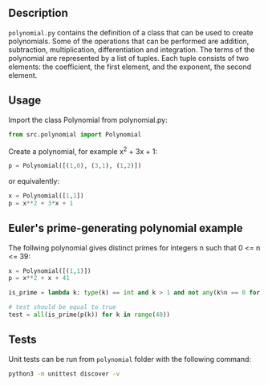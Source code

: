 ## Description

`polynomial.py` contains the definition of a class that can be used to create
polynomials. Some of the operations that can be performed are addition, subtraction,
multiplication, differentiation and integration.
The terms of the polynomial are represented by a list of tuples. Each tuple consists of
two elements: the coefficient, the first element, and the exponent, the second element.

## Usage

Import the class Polynomial from polynomial.py:

```Python
from src.polynomial import Polynomial
```

Create a polynomial, for example x<sup>2</sup> + 3x + 1:

```Python
p = Polynomial([(1,0), (3,1), (1,2)])
```

or equivalently:

```Python
x = Polynomial([1,1])
p = x**2 + 3*x + 1
```

## Euler's prime-generating polynomial example

The follwing polynomial gives distinct primes for integers n such that 0 <= n <= 39:

```Python
x = Polynomial([(1,1)])
p = x**2 + x + 41

is_prime = lambda k: type(k) == int and k > 1 and not any(k%n == 0 for n in range(2,k))

# test should be equal to true
test = all(is_prime(p(k)) for k in range(40))
```

## Tests

Unit tests can be run from `polynomial` folder with the following command:

```bash
python3 -m unittest discover -v
```